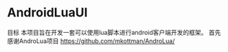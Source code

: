 # AndroidLuaUI

目标
	本项目旨在开发一套可以使用lua脚本进行android客户端开发的框架。
	首先感谢AndroLua项目 https://github.com/mkottman/AndroLua/
